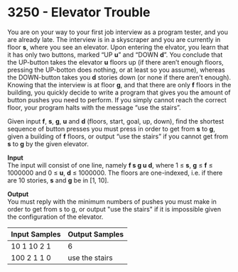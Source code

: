 # 3250 - Elevator Trouble

You are on your way to your first job interview as a program tester, and you are already late. The interview is in a skyscraper and you are currently in floor **s**, where you see an elevator. Upon entering the elvator, you learn that it has only two buttons, marked “UP **u**” and “DOWN **d**”. You conclude that the UP-button takes the elevator **u** floors up (if there aren’t enough floors, pressing the UP-botton does nothing, or at least so you assume), whereas the DOWN-button takes you **d** stories down (or none if there aren’t enough). Knowing that the interview is at floor **g**, and that there are only **f** floors in the building, you quickly decide to write a program that gives you the amount of button pushes you need to perform. If you simply cannot reach the correct floor, your program halts with the message “use the stairs”.

Given input **f**, **s**, **g**, **u** and **d** (floors, start, goal, up, down), find the shortest sequence of button presses you must press in order to get from **s** to **g**, given a building of **f** floors, or output “use the stairs” if you cannot get from **s** to **g** by the given elevator.

**Input**<br>
The input will consist of one line, namely **f s g u d**, where 1 ≤ **s**, **g** ≤ **f** ≤ 1000000 and 0 ≤ **u**, **d** ≤ 1000000. The floors are one-indexed, i.e. if there are 10 stories, **s** and **g** be in [1, 10].

**Output**<br>
You must reply with the minimum numbers of pushes you must make in order to get from s to g, or output "use the stairs" if it is impossible given the configuration of the elevator.

| Input Samples	|Output Samples  |
|:--------------|:---------------|
| 10 1 10 2 1   | 6              |
| 100 2 1 1 0   | use the stairs |